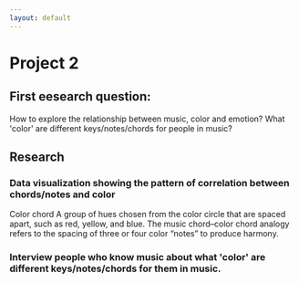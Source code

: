 ```yaml
---
layout: default
---
```

# Project 2
## First eesearch question:
How to explore the relationship between music, color and emotion? What 'color' are different keys/notes/chords for people in music?
## Research
### Data visualization showing the pattern of correlation between chords/notes and color
Color chord A group of hues chosen from the color circle that are spaced apart, such as red, yellow, and blue. The music chord–color chord analogy refers to the spacing of three or four color “notes” to produce harmony.

### Interview people who know music about what 'color' are different keys/notes/chords for them in music.

